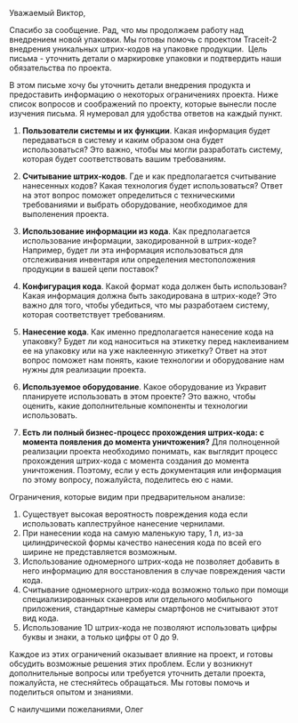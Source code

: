 Уважаемый Виктор,

Спасибо за сообщение. Рад, что мы продолжаем работу над внедрением новой упаковки. Мы готовы помочь с проектом Traceit-2 внедрения уникальных штрих-кодов на упаковке продукции. 
Цель письма - уточнить детали о маркировке упаковки и подтвердить наши обязательства по проекта.

В этом письме хочу бы уточнить детали внедрения продукта и предоставить информацию о некоторых ограничениях проекта.
Ниже список вопросов и соображений по проекту, которые вынесли после изучения письма. Я нумеровал для удобства ответов на каждый пункт.

1. **Пользователи системы и их функции**. Какая информация будет передаваться в систему и каким образом она будет использоваться? Это важно, чтобы мы могли разработать систему, которая будет соответствовать вашим требованиям.

2. **Считывание штрих-кодов**. Где и как предполагается считывание нанесенных кодов? Какая технология будет использоваться? Ответ на этот вопрос поможет определиться с техническими требованиями и выбрать оборудование, необходимое для выполенения проекта.

3. **Использование информации из кода**. Как предполагается использование информации, закодированной в штрих-коде? Например, будет ли эта информация использоваться для отслеживания инвентаря или определения местоположения продукции в вашей цепи поставок?

4. **Конфигурация кода**. Какой формат кода должен быть использован? Какая информация должна быть закодирована в штрих-коде? Это важно для того, чтобы убедиться, что мы разработаем систему, которая соответствует требованиям.

5. **Нанесение кода**. Как именно предполагается нанесение кода на упаковку? Будет ли код наноситься на этикетку перед наклеиванием ее на упаковку или на уже наклеенную этикетку? Ответ на этот вопрос поможет нам понять, какие технологии и оборудование нам нужны для реализации проекта.

6. **Используемое оборудование**. Какое оборудование из Укравит планируете использовать в этом проекте? Это важно, чтобы оценить, какие дополнительные компоненты и технологии использовать.

7. **Есть ли полный бизнес-процесс прохождения штрих-кода: с момента появления до момента уничтожения?**
Для полноценной реализации проекта необходимо понимать, как выглядит процесс прохождения штрих-кода с момента создания до момента уничтожения. Поэтому, если у есть документация или информация по этому вопросу, пожалуйста, поделитесь ею с нами.

Ограничения, которые видим при предварительном анализе:
1. Существует высокая вероятность повреждения кода если использовать каплеструйное нанесение чернилами. 
2. При нанесении кода на самую маленькую тару, 1 л, из-за цилиндрической формы качество нанесения кода по всей его ширине не представляется возможным. 
3. Использование одномерного штрих-кода не позволяет добавить в него информацию для восстановления в случае повреждения части кода. 
4. Считывание одномерного штрих-кода возможно только при помощи специализированных сканеров или отдельного мобильного приложения, стандартные камеры смартфонов не считывают этот вид кода.
5. Использование 1D штрих-кода не позволяют использовать цифры буквы и знаки, а только цифры от 0 до 9.

Каждое из этих ограничений оказывает влияние на проект, и готовы обсудить возможные решения  этих проблем.
Если у возникнут дополнительные вопросы или требуется уточнить детали проекта, пожалуйста, не стесняйтесь обращаться. Мы готовы помочь и поделиться опытом и знаниями.

С наилучшими пожеланиями,
Олег
